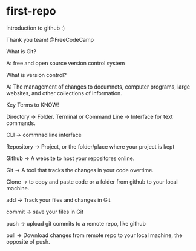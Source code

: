 # first-repo
introduction to github :)

Thank you team! @FreeCodeCamp 

What is Git?

A: free and open source version control system

What is version control?

A: The management of changes to documnets, computer
programs, large websites, and other collections of
information.

Key Terms to KNOW!

Directory -> Folder.
Terminal or Command Line -> Interface for text 
commands.

CLI -> commnad line interface

Repository -> Project, or the folder/place where
your project is kept

Github -> A website to host your repositores 
online.

Git -> A tool that tracks the changes in your
code overtime.

Clone -> to copy and paste code or a folder
from github to your local machine.

add -> Track your files and changes in Git

commit -> save your files in Git

push -> upload git commits to a remote repo,
like github

pull -> Download changes from remote repo to 
your local machine, the opposite of push.
